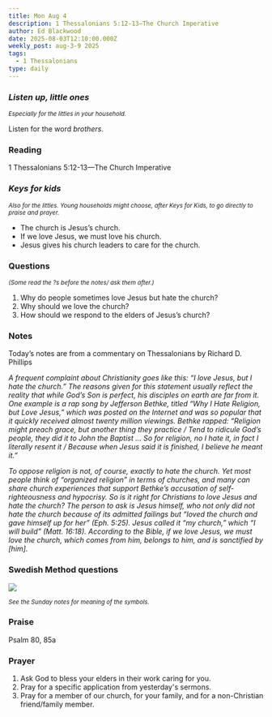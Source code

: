 ```yaml
---
title: Mon Aug 4
description: 1 Thessalonians 5:12-13—The Church Imperative
author: Ed Blackwood
date: 2025-08-03T12:10:00.000Z
weekly_post: aug-3-9 2025
tags:
  - 1 Thessalonians
type: daily
---
```

### *Listen up, little ones*

<div><small><i>Especially for the littles in your household.</i></small></div>

Listen for the word *brothers*.

### Reading

1 Thessalonians 5:12-13—The Church Imperative

### *Keys for kids*

<div><small><i>Also for the littles. Young households might choose, after Keys for Kids, to go directly to praise and prayer.</i></small></div>

* The church is Jesus’s church.
* If we love Jesus, we must love his church.
* Jesus gives his church leaders to care for the church.

### Questions

<div><small><i>(Some read the ?s before the notes/ ask them after.)</i></small></div>

1. Why do people sometimes love Jesus but hate the church?
2. Why should we love the church?
3. How should we respond to the elders of Jesus’s church?

### Notes

Today’s notes are from a commentary on Thessalonians by Richard D. Phillips

*A frequent complaint about Christianity goes like this: “I love Jesus, but I hate the church.” The reasons given for this statement usually reflect the reality that while God’s Son is perfect, his disciples on earth are far from it. One example is a rap song by Jefferson Bethke, titled “Why I Hate Religion, but Love Jesus,” which was posted on the Internet and was so popular that it quickly received almost twenty million viewings. Bethke rapped: “Religion might preach grace, but another thing they practice / Tend to ridicule God’s people, they did it to John the Baptist … So for religion, no I hate it, in fact I literally resent it / Because when Jesus said it is finished, I believe he meant it.”* 

*To oppose religion is not, of course, exactly to hate the church. Yet most people think of “organized religion” in terms of churches, and many can share church experiences that support Bethke’s accusation of self-righteousness and hypocrisy. So is it right for Christians to love Jesus and hate the church? The person to ask is Jesus himself, who not only did not hate the church because of its admitted failings but “loved the church and gave himself up for her” (Eph. 5:25). Jesus called it “my church,” which “I will build” (Matt. 16:18). According to the Bible, if we love Jesus, we must love the church, which comes from him, belongs to him, and is sanctified by \[him].* 

### Swedish Method questions

![](/static/img/family_worship_study_ed-swedish_questions.png)

<div><small><i>See the Sunday notes for meaning of the symbols.</i></small></div>

### Praise

P﻿salm 80, 85a

### Prayer

1. Ask God to bless your elders in their work caring for you.
2. Pray for a specific application from yesterday's sermons.
3. Pray for a member of our church, for your family, and for a non-Christian friend/family member.